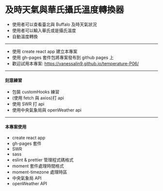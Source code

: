 # 及時天氣與華氏攝氏溫度轉換器

- 使用者可以查看臺北與 Buffalo 及時天氣狀況
- 使用者可以輸入華氏或是攝氏溫度
- 自動溫度轉換

---

- 使用 create react app 建立本專案
- 使用 gh-pages 套件包將專案發布到 github pages 上
- 歡迎試用本專案: https://vanessalin9.github.io/temperature-P06/

---

#### 刻意練習

- 包裝 customHooks 練習
- (使用 fetch 與 axios)打 api
- 使用 SWR 打 api
- 使用中央氣象局與 openWeather api

---

#### 本專案使用

- create react app
- gh-pages 套件
- SWR
- sass
- eslint & prettier 管理程式碼格式
- moment 套件處理時間格式
- moment-timezone 處理時區
- 中央氣象局 API
- openWeather API
